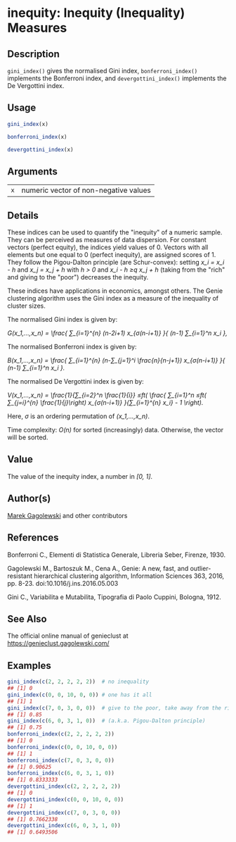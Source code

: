 # inequity: Inequity (Inequality) Measures

## Description

`gini_index()` gives the normalised Gini index, `bonferroni_index()` implements the Bonferroni index, and `devergottini_index()` implements the De Vergottini index.

## Usage

```r
gini_index(x)

bonferroni_index(x)

devergottini_index(x)
```

## Arguments

|     |                                       |
|-----|---------------------------------------|
| `x` | numeric vector of non-negative values |

## Details

These indices can be used to quantify the \"inequity\" of a numeric sample. They can be perceived as measures of data dispersion. For constant vectors (perfect equity), the indices yield values of 0. Vectors with all elements but one equal to 0 (perfect inequity), are assigned scores of 1. They follow the Pigou-Dalton principle (are Schur-convex): setting *x\_i = x\_i - h* and *x\_j = x\_j + h* with *h \> 0* and *x\_i - h ≥q x\_j + h* (taking from the \"rich\" and giving to the \"poor\") decreases the inequity.

These indices have applications in economics, amongst others. The Genie clustering algorithm uses the Gini index as a measure of the inequality of cluster sizes.

The normalised Gini index is given by:

*G(x\_1,...,x\_n) = \\frac{ ∑\_{i=1}\^{n} (n-2i+1) x\_{σ(n-i+1)} }{ (n-1) ∑\_{i=1}\^n x\_i },*

The normalised Bonferroni index is given by:

*B(x\_1,...,x\_n) = \\frac{ ∑\_{i=1}\^{n} (n-∑\_{j=1}\^i \\frac{n}{n-j+1}) x\_{σ(n-i+1)} }{ (n-1) ∑\_{i=1}\^n x\_i }.*

The normalised De Vergottini index is given by:

*V(x\_1,...,x\_n) = \\frac{1}{∑\_{i=2}\^n \\frac{1}{i}} ≤ft( \\frac{ ∑\_{i=1}\^n ≤ft( ∑\_{j=i}\^{n} \\frac{1}{j}\\right) x\_{σ(n-i+1)} }{∑\_{i=1}\^{n} x\_i} - 1 \\right).*

Here, *σ* is an ordering permutation of *(x\_1,...,x\_n)*.

Time complexity: *O(n)* for sorted (increasingly) data. Otherwise, the vector will be sorted.

## Value

The value of the inequity index, a number in *\[0, 1\]*.

## Author(s)

[Marek Gagolewski](https://www.gagolewski.com/) and other contributors

## References

Bonferroni C., Elementi di Statistica Generale, Libreria Seber, Firenze, 1930.

Gagolewski M., Bartoszuk M., Cena A., Genie: A new, fast, and outlier-resistant hierarchical clustering algorithm, Information Sciences 363, 2016, pp. 8-23. doi:10.1016/j.ins.2016.05.003

Gini C., Variabilita e Mutabilita, Tipografia di Paolo Cuppini, Bologna, 1912.

## See Also

The official online manual of <span class="pkg">genieclust</span> at <https://genieclust.gagolewski.com/>

## Examples




```r
gini_index(c(2, 2, 2, 2, 2))  # no inequality
## [1] 0
gini_index(c(0, 0, 10, 0, 0)) # one has it all
## [1] 1
gini_index(c(7, 0, 3, 0, 0))  # give to the poor, take away from the rich
## [1] 0.85
gini_index(c(6, 0, 3, 1, 0))  # (a.k.a. Pigou-Dalton principle)
## [1] 0.75
bonferroni_index(c(2, 2, 2, 2, 2))
## [1] 0
bonferroni_index(c(0, 0, 10, 0, 0))
## [1] 1
bonferroni_index(c(7, 0, 3, 0, 0))
## [1] 0.90625
bonferroni_index(c(6, 0, 3, 1, 0))
## [1] 0.8333333
devergottini_index(c(2, 2, 2, 2, 2))
## [1] 0
devergottini_index(c(0, 0, 10, 0, 0))
## [1] 1
devergottini_index(c(7, 0, 3, 0, 0))
## [1] 0.7662338
devergottini_index(c(6, 0, 3, 1, 0))
## [1] 0.6493506
```
